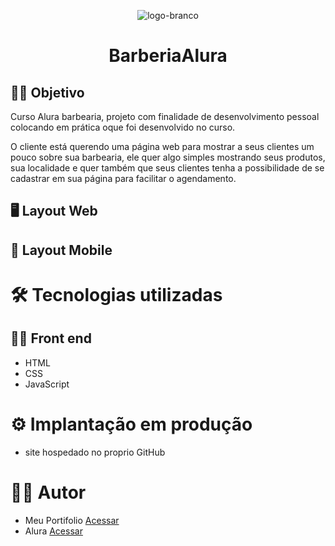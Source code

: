 <div align="center">

  ![logo-branco](https://user-images.githubusercontent.com/93354240/224363383-2a8dea84-58ae-443e-90d7-cdb9715d1ee9.png)
  
</div>
<div align="center">

# BarberiaAlura 

</div>

## 👨‍🔬 Objetivo
Curso Alura barbearia, projeto com finalidade de desenvolvimento pessoal colocando em prática oque foi desenvolvido no curso.

O cliente está querendo uma página web para mostrar a seus clientes um pouco sobre sua barbearia, ele quer algo simples 
mostrando seus produtos, sua localidade e quer também que seus clientes tenha a possibilidade de se cadastrar em sua página para facilitar o agendamento.

## 🖥 Layout Web

## 📱 Layout Mobile

# 🛠 Tecnologias utilizadas
## 👩‍💻 Front end

- HTML
- CSS
- JavaScript

# ⚙ Implantação em produção
- site hospedado no proprio GitHub

# 🙋‍♂️ Autor
- Meu Portifolio <a href="https://murilobovati.github.io/portfolio/">Acessar</a>
- Alura <a href="https://www.alura.com.br/">Acessar</a>
